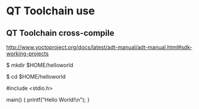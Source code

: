 # QT Toolchain use

## QT Toolchain cross-compile

http://www.yoctoproject.org/docs/latest/adt-manual/adt-manual.html#sdk-working-projects

$ mkdir $HOME/helloworld

$ cd $HOME/helloworld

#include <stdio.h>

main()
   {
      printf("Hello World!\n");
   }
